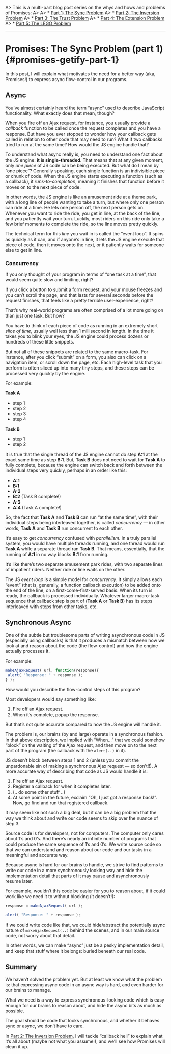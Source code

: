 

A> This is a multi-part blog post series on the whys and hows and problems of Promises:
A>
A> * [Part 1: The Sync Problem](#promises-getify-part-1)
A> * [Part 2: The Inversion Problem](#promises-getify-part-2)
A> * [Part 3: The Trust Problem](#promises-getify-part-3)
A> * [Part 4: The Extension Problem](#promises-getify-part-4)
A> * [Part 5: The LEGO Problem](#promises-getify-part-5/)

* * *

# Promises: The Sync Problem (part 1) {#promises-getify-part-1}

In this post, I will explain what motivates the need for a better way (aka, Promises!) to express async flow-control in our programs.

## Async

You’ve almost certainly heard the term “async” used to describe JavaScript functionality. What exactly does that mean, though?

When you fire off an Ajax request, for instance, you usually provide a _callback_ function to be called once the request completes and you have a response. But have you ever stopped to wonder how your callback gets called in relation to other code that may need to run? What if two callbacks tried to run at the same time? How would the JS engine handle that?

To understand what async really is, you need to understand one fact about the JS engine: **it is single-threaded**. That means that at any given moment, only _one piece_ of JS code can be being executed. But what do I mean by “one piece”? Generally speaking, each single function is an indivisible piece or chunk of code. When the JS engine starts executing a function (such as a callback), it _runs-to-completion_, meaning it finishes that function before it moves on to the next piece of code.

In other words, the JS engine is like an amusement ride at a theme park, with a long line of people wanting to take a turn, but where only one person can ride at a time. He lets one person off, the next person gets on. Whenever you want to ride the ride, you get in line, at the back of the line, and you patiently wait your turn. Luckily, most riders on this ride only take a few brief moments to complete the ride, so the line moves pretty quickly.

The technical term for this _line_ you wait in is called the “event loop”. It spins as quickly as it can, and if anyone’s in line, it lets the JS engine execute that piece of code, then it moves onto the next, or it patiently waits for someone else to get in line.

### Concurrency

If you only thought of your program in terms of “one task at a time”, that would seem quite slow and limiting, right?

If you click a button to submit a form request, and your mouse freezes and you can’t scroll the page, and that lasts for several seconds before the request finishes, that feels like a pretty terrible user-experience, right?

That’s why real-world programs are often comprised of a lot more going on than just one task. But how?

You have to think of each piece of code as running in an extremely short _slice of time_, usually well less than 1 millisecond in length. In the time it takes you to blink your eyes, the JS engine could process dozens or hundreds of these little snippets.

But not all of these snippets are related to the same macro-task. For instance, after you click “submit” on a form, you also can click on a navigation item, or scroll down the page, etc. Each high-level task that you perform is often sliced up into many tiny steps, and these steps can be processed very quickly by the engine.

For example:

**Task A**

* step 1
* step 2
* step 3
* step 4

**Task B**

* step 1
* step 2

It is true that the single thread of the JS engine cannot do step **A:1** at the exact same time as step **B:1**. But, **Task B** does not need to wait for **Task A** to fully complete, because the engine can switch back and forth between the individual steps very quickly, perhaps in an order like this:

* **A:1**
* **B:1**
* **A:2**
* **B:2** (Task B complete!)
* **A:3**
* **A:4** (Task A complete!)

So, the fact that **Task A** and **Task B** can run “at the same time”, with their individual steps being interleaved together, is called _concurrency_ — in other words, **Task A** and **Task B** run concurrent to each other.

It’s easy to get _concurrency_ confused with _parallelism_. In a truly parallel system, you would have multiple threads running, and one thread would run **Task A** while a separate thread ran **Task B**. That means, essentially, that the running of **A:1** in no way blocks **B:1** from running.

It’s like there’s two separate amusement park rides, with two separate lines of impatient riders. Neither ride or line waits on the other.

The JS _event loop_ is a simple model for _concurrency_. It simply allows each “event” (that is, generally, a function callback execution) to be added onto the end of the line, on a first-come-first-served basis. When its turn is ready, the callback is processed individually. Whatever larger macro-task sequence that callback step is part of (**Task A** or **Task B**) has its steps interleaved with steps from other tasks, etc.

## Synchronous Async

One of the subtle but troublesome parts of writing asynchronous code in JS (especially using callbacks) is that it produces a mismatch between how we look at and reason about the code (the flow-control) and how the engine actually processes it.

For example:

```js
makeAjaxRequest( url, function(response){
 alert( "Response: " + response );
} );
```

How would you describe the flow-control steps of this program?

Most developers would say something like:

1. Fire off an Ajax request.
2. When it’s complete, popup the response.

But that’s not quite accurate compared to how the JS engine will handle it.

The problem is, our brains (by and large) operate in a synchronous fashion. In that above description, we implied with “When…” that we could somehow “block” on the waiting of the Ajax request, and then move on to the next part of the program (the callback with the `alert(..)` in it).

JS doesn’t block between steps 1 and 2 (unless you commit the unpardonable sin of making a synchronous Ajax request — so don’t!!). A more accurate way of describing that code as JS would handle it is:

1. Fire off an Ajax request.
2. Register a callback for when it completes later.
3. (.. do some other stuff ..)
4. At some point in the future, exclaim “Oh, I just got a response back!”. Now, go find and run that registered callback.

It may seem like not such a big deal, but it can be a big problem that the way we think about and write our code seems to skip over the nuance of step 3.

Source code is for developers, not for computers. The computer only cares about 1’s and 0’s. And there’s nearly an infinite number of programs that could produce the same sequence of 1’s and 0’s. We write source code so that we can understand and reason about our code and our tasks in a meaningful and accurate way.

Because async is hard for our brains to handle, we strive to find patterns to write our code in a more synchronously looking way and hide the implementation detail that parts of it may pause and asynchronously resume later.

For example, wouldn’t this code be easier for you to reason about, if it could work like we need it to without blocking (it doesn’t!):

```js
response = makeAjaxRequest( url );

alert( "Response: " + response );
```

If we could write code like that, we could hide/abstract the potentially async nature of `makeAjaxRequest(..)` behind the scenes, and in our main source code, not worry about that detail.

In other words, we can make “async” just be a pesky implementation detail, and keep that stuff where it belongs: buried beneath our real code.

## Summary

We haven’t solved the problem yet. But at least we know what the problem is: that expressing async code in an async way is hard, and even harder for our brains to manage.

What we need is a way to express synchronous-looking code which is easy enough for our brains to reason about, and hide the async bits as much as possible.

The goal should be code that looks synchronous, and whether it behaves sync or async, we don’t have to care.

In [Part 2: The Inversion Problem](#promises-getify-part-2), I will tackle “callback hell” to explain what it’s all about (maybe not what you assume!), and we’ll see how Promises will clean it up.